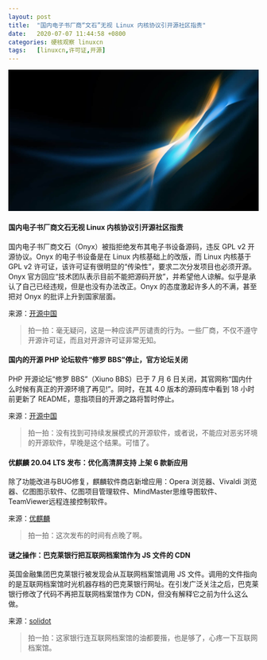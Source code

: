 ```yaml
---
layout: post
title:	"国内电子书厂商“文石”无视 Linux 内核协议引开源社区指责"
date:	2020-07-07 11:44:58 +0800 
categories:	硬核观察 linuxcn 
tags:	[linuxcn,许可证,开源]
---
```



![](/Asserts/Images/album/202007/07/114435bnh0tbd19gdbdld1.jpg)


#### 国内电子书厂商文石无视 Linux 内核协议引开源社区指责


国内电子书厂商文石（Onyx）被指拒绝发布其电子书设备源码，违反 GPL v2 开源协议。Onyx 的电子书设备是在 Linux 内核基础上的改版，而 Linux 内核基于 GPL v2 许可证，该许可证有很明显的“传染性”，要求二次分发项目也必须开源。Onyx 官方回应“技术团队表示目前不能把源码开放”，并希望他人谅解。似乎是承认了自己已经违规，但是也没有办法改正。Onyx 的态度激起许多人的不满，甚至把对 Onyx 的批评上升到国家层面。


来源：[开源中国](https://www.oschina.net/news/116984/onyx-violate-the-linuxs-license)



> 
> 拍一拍：毫无疑问，这是一种应该严厉谴责的行为。一些厂商，不仅不遵守开源许可证，而且对开源许可证非常无知。 
> 
> 
> 


#### 国内的开源 PHP 论坛软件“修罗 BBS”停止，官方论坛关闭


PHP 开源论坛“修罗 BBS”（Xiuno BBS）已于 7 月 6 日关闭，其官网称“国内什么时候有真正的开源环境了再见!”。同时，在其 4.0 版本的源码库中看到 18 小时前更新了 README，意指项目的开源之路将暂时停止。


来源：[开源中国](https://www.oschina.net/news/116992/xiunobbs-closed)



> 
> 拍一拍：没有找到可持续发展模式的开源软件，或者说，不能应对恶劣环境的开源软件，早晚是这个结果。可惜了。
> 
> 
> 


#### 优麒麟 20.04 LTS 发布：优化高清屏支持 上架 6 款新应用


除了功能改进与BUG修复，麒麟软件商店新增应用：Opera 浏览器、Vivaldi 浏览器、亿图图示软件、亿图项目管理软件、MindMaster思维导图软件、TeamViewer远程连接控制软件。


来源：[优麒麟](https://www.ubuntukylin.com/news/1597-cn.html)



> 
> 拍一拍：这次发布的时间有点晚了啊。
> 
> 
> 


#### 谜之操作：巴克莱银行把互联网档案馆作为 JS 文件的 CDN


英国金融集团巴克莱银行被发现会从互联网档案馆调用 JS 文件。调用的文件指向的是互联网档案馆时光机器存档的巴克莱银行网址。在引发广泛关注之后，巴克莱银行修改了代码不再把互联网档案馆作为 CDN，但没有解释它之前为什么这么做。


来源：[solidot](https://www.solidot.org/story?sid=64865)



> 
> 拍一拍：这家银行连互联网档案馆的油都要揩，也是够了，心疼一下互联网档案馆。
> 
> 
>
